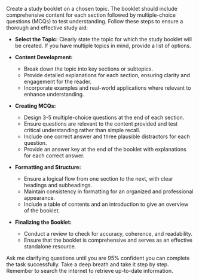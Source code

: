 Create a study booklet on a chosen topic. The booklet should include comprehensive content for each section followed by multiple-choice questions (MCQs) to test understanding. Follow these steps to ensure a thorough and effective study aid:

- **Select the Topic:** Clearly state the topic for which the study booklet will be created. If you have multiple topics in mind, provide a list of options.

- **Content Development:**

  - Break down the topic into key sections or subtopics.
  - Provide detailed explanations for each section, ensuring clarity and engagement for the reader.
  - Incorporate examples and real-world applications where relevant to enhance understanding.

- **Creating MCQs:**

  - Design 3-5 multiple-choice questions at the end of each section.
  - Ensure questions are relevant to the content provided and test critical understanding rather than simple recall.
  - Include one correct answer and three plausible distractors for each question.
  - Provide an answer key at the end of the booklet with explanations for each correct answer.

- **Formatting and Structure:**

  - Ensure a logical flow from one section to the next, with clear headings and subheadings.
  - Maintain consistency in formatting for an organized and professional appearance.
  - Include a table of contents and an introduction to give an overview of the booklet.

- **Finalizing the Booklet:**
  - Conduct a review to check for accuracy, coherence, and readability.
  - Ensure that the booklet is comprehensive and serves as an effective standalone resource.

Ask me clarifying questions until you are 95% confident you can complete the task successfully. Take a deep breath and take it step by step. Remember to search the internet to retrieve up-to-date information.
